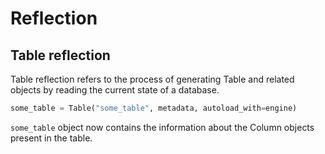 # Reflection

## Table reflection

Table reflection refers to the process of generating Table and related objects by reading the current state of a database.

```py
some_table = Table("some_table", metadata, autoload_with=engine)
```

`some_table` object now contains the information about the Column objects present in the table.
